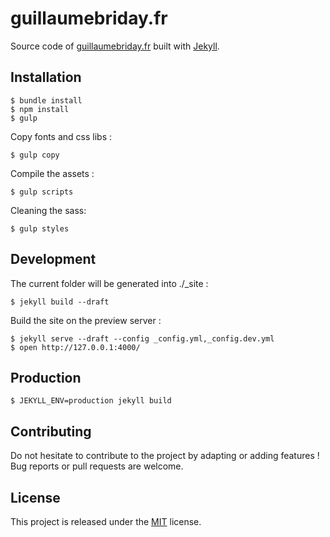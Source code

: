 # guillaumebriday.fr

Source code of [guillaumebriday.fr](https://guillaumebriday.fr) built with [Jekyll](http://jekyllrb.com/).

## Installation

```
$ bundle install
$ npm install
$ gulp
```
Copy fonts and css libs :
```
$ gulp copy
```

Compile the assets :
```
$ gulp scripts
```

Cleaning the sass:
```
$ gulp styles
```

## Development

The current folder will be generated into ./_site :
```
$ jekyll build --draft
```

Build the site on the preview server :
```
$ jekyll serve --draft --config _config.yml,_config.dev.yml
$ open http://127.0.0.1:4000/
```

## Production

```
$ JEKYLL_ENV=production jekyll build
```

## Contributing

Do not hesitate to contribute to the project by adapting or adding features ! Bug reports or pull requests are welcome.

## License

This project is released under the [MIT](http://opensource.org/licenses/MIT) license.
